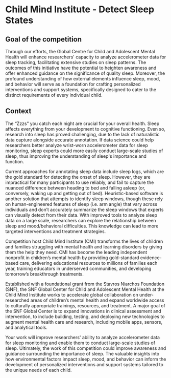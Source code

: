 # Child Mind Institute - Detect Sleep States

## Goal of the competition

Through our efforts, the Global Centre for Child and Adolescent Mental Health will enhance researchers' capacity to analyze accelerometer data for sleep tracking, facilitating extensive studies on sleep patterns. The outcomes of this initiative have the potential to heighten awareness and offer enhanced guidance on the significance of quality sleep. Moreover, the profound understanding of how external elements influence sleep, mood, and behavior will serve as a foundation for crafting personalized interventions and support systems, specifically designed to cater to the distinct requirements of every individual child.
## Context
The “Zzzs” you catch each night are crucial for your overall health. Sleep affects everything from your development to cognitive 
functioning. Even so, research into sleep has proved challenging, due to the lack of naturalistic data capture alongside accurate 
annotation. If data science could help researchers better analyze wrist-worn accelerometer data for sleep monitoring, sleep experts could 
more easily conduct large-scale studies of sleep, thus improving the understanding of sleep's importance and function.

Current approaches for annotating sleep data include sleep logs, which are the gold standard for detecting the onset of sleep. However, 
they are impractical for many participants to use reliably, and fail to capture the nuanced difference between heading to bed and falling 
asleep (or, conversely, waking up and getting out of bed). Heuristic-based software is another solution that attempts to identify sleep 
windows, though these rely on human-engineered features of sleep (i.e. arm angle) that vary across individuals and don’t accurately 
summarize the sleep windows that experts can visually detect from their data. With improved tools to analyze sleep data on a large scale, 
researchers can explore the relationship between sleep and mood/behavioral difficulties. This knowledge can lead to more targeted 
interventions and treatment strategies.

Competition host Child Mind Institute (CMI) transforms the lives of children and families struggling with mental health and learning 
disorders by giving them the help they need. CMI has become the leading independent nonprofit in children’s mental health by providing 
gold-standard evidence-based care, delivering educational resources to millions of families each year, training educators in underserved 
communities, and developing tomorrow’s breakthrough treatments.

Established with a foundational grant from the Stavros Niarchos Foundation (SNF), the SNF Global Center for Child and Adolescent Mental 
Health at the Child Mind Institute works to accelerate global collaboration on under-researched areas of children’s mental health and 
expand worldwide access to culturally appropriate trainings, resources, and treatment. A major goal of the SNF Global Center is to expand 
innovations in clinical assessment and intervention, to include building, testing, and deploying new technologies to augment mental 
health care and research, including mobile apps, sensors, and analytical tools.

Your work will improve researchers' ability to analyze accelerometer data for sleep monitoring and enable them to conduct large-scale 
studies of sleep. Ultimately, the work of this competition could improve awareness and guidance surrounding the importance of sleep. The 
valuable insights into how environmental factors impact sleep, mood, and behavior can inform the development of personalized 
interventions and support systems tailored to the unique needs of each child.


